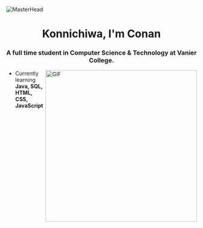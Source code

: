 ![MasterHead](https://aniyuki.com/wp-content/uploads/2022/08/aniyuki-hello-25.gif) </center>
<h1 align="center">Konnichiwa, I'm Conan</h1>
<h3 align="center">A full time student in Computer Science & Technology at Vanier College.</h3>
<img align="right" alt="GIF"  width="400" src="https://c.tenor.com/_ddSsFirCcUAAAAd/shinobu.gif">


- Currently learning **Java, SQL, HTML, CSS, JavaScript**


<!---
ZYMNZ/ZYMNZ is a ✨ special ✨ repository because its `README.md` (this file) appears on your GitHub profile.
You can click the Preview link to take a look at your changes.
--->

